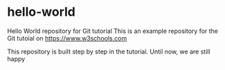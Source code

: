 # hello-world
Hello World repository for Git tutorial
This is an example repository for the Git tutoial on https://www.w3schools.com

This repository is built step by step in the tutorial.
Until now, we are still happy
